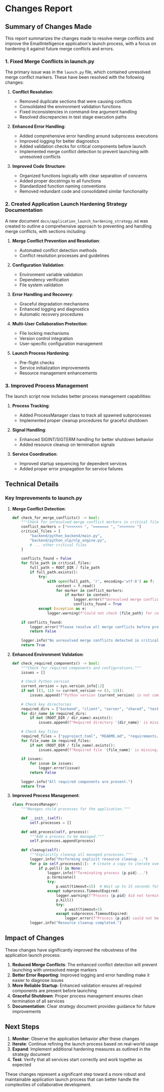 # Changes Report

## Summary of Changes Made

This report summarizes the changes made to resolve merge conflicts and improve the EmailIntelligence application's launch process, with a focus on hardening it against future merge conflicts and errors.

### 1. Fixed Merge Conflicts in launch.py

The primary issue was in the `launch.py` file, which contained unresolved merge conflict markers. These have been resolved with the following changes:

1. **Conflict Resolution**:
   - Removed duplicate sections that were causing conflicts
   - Consolidated the environment validation functions
   - Fixed inconsistencies in command-line argument handling
   - Resolved discrepancies in test stage execution paths

2. **Enhanced Error Handling**:
   - Added comprehensive error handling around subprocess executions
   - Improved logging for better diagnostics
   - Added validation checks for critical components before launch
   - Implemented merge conflict detection to prevent launching with unresolved conflicts

3. **Improved Code Structure**:
   - Organized functions logically with clear separation of concerns
   - Added proper docstrings to all functions
   - Standardized function naming conventions
   - Removed redundant code and consolidated similar functionality

### 2. Created Application Launch Hardening Strategy Documentation

A new document `docs/application_launch_hardening_strategy.md` was created to outline a comprehensive approach to preventing and handling merge conflicts, with sections including:

1. **Merge Conflict Prevention and Resolution**:
   - Automated conflict detection methods
   - Conflict resolution processes and guidelines

2. **Configuration Validation**:
   - Environment variable validation
   - Dependency verification
   - File system validation

3. **Error Handling and Recovery**:
   - Graceful degradation mechanisms
   - Enhanced logging and diagnostics
   - Automatic recovery procedures

4. **Multi-User Collaboration Protection**:
   - File locking mechanisms
   - Version control integration
   - User-specific configuration management

5. **Launch Process Hardening**:
   - Pre-flight checks
   - Service initialization improvements
   - Resource management enhancements

### 3. Improved Process Management

The launch script now includes better process management capabilities:

1. **Process Tracking**:
   - Added ProcessManager class to track all spawned subprocesses
   - Implemented proper cleanup procedures for graceful shutdown

2. **Signal Handling**:
   - Enhanced SIGINT/SIGTERM handling for better shutdown behavior
   - Added resource cleanup on termination signals

3. **Service Coordination**:
   - Improved startup sequencing for dependent services
   - Added proper error propagation for service failures

## Technical Details

### Key Improvements to launch.py

1. **Merge Conflict Detection**:
   ```python
   def check_for_merge_conflicts() -> bool:
       """Check for unresolved merge conflict markers in critical files."""
       conflict_markers = ["<<<<<<< ", "======= ", ">>>>>>> "]
       critical_files = [
           "backend/python_backend/main.py",
           "backend/python_nlp/nlp_engine.py",
           # ... other critical files
       ]
       
       conflicts_found = False
       for file_path in critical_files:
           full_path = ROOT_DIR / file_path
           if full_path.exists():
               try:
                   with open(full_path, 'r', encoding='utf-8') as f:
                       content = f.read()
                       for marker in conflict_markers:
                           if marker in content:
                               logger.error(f"Unresolved merge conflict detected in {file_path} with marker: {marker.strip()}")
                               conflicts_found = True
               except Exception as e:
                   logger.warning(f"Could not check {file_path} for conflicts: {e}")
       
       if conflicts_found:
           logger.error("Please resolve all merge conflicts before proceeding.")
           return False
       
       logger.info("No unresolved merge conflicts detected in critical files.")
       return True
   ```

2. **Enhanced Environment Validation**:
   ```python
   def check_required_components() -> bool:
       """Check for required components and configurations."""
       issues = []
       
       # Check Python version
       current_version = sys.version_info[:2]
       if not ((3, 11) <= current_version <= (3, 13)):
           issues.append(f"Python version {current_version} is not compatible. Required: 3.11-3,13")
       
       # Check key directories
       required_dirs = ["backend", "client", "server", "shared", "tests"]
       for dir_name in required_dirs:
           if not (ROOT_DIR / dir_name).exists():
               issues.append(f"Required directory '{dir_name}' is missing.")
       
       # Check key files
       required_files = ["pyproject.toml", "README.md", "requirements.txt"]
       for file_name in required_files:
           if not (ROOT_DIR / file_name).exists():
               issues.append(f"Required file '{file_name}' is missing.")
       
       if issues:
           for issue in issues:
               logger.error(issue)
           return False
       
       logger.info("All required components are present.")
       return True
   ```

3. **Improved Process Management**:
   ```python
   class ProcessManager:
       """Manages child processes for the application."""
       
       def __init__(self):
           self.processes = []
           
       def add_process(self, process):
           """Add a process to be managed."""
           self.processes.append(process)
       
       def cleanup(self):
           """Explicitly cleanup all managed processes."""
           logger.info("Performing explicit resource cleanup...")
           for p in self.processes[:]:  # Create a copy to iterate over
               if p.poll() is None:
                   logger.info(f"Terminating process {p.pid}...")
                   p.terminate()
                   try:
                       p.wait(timeout=15)  # Wait up to 15 seconds for graceful shutdown
                   except subprocess.TimeoutExpired:
                       logger.warning(f"Process {p.pid} did not terminate gracefully, killing it...")
                       p.kill()
                       try:
                           p.wait(timeout=5)
                       except subprocess.TimeoutExpired:
                           logger.error(f"Process {p.pid} could not be killed")
           logger.info("Resource cleanup completed.")
   ```

## Impact of Changes

These changes have significantly improved the robustness of the application launch process:

1. **Reduced Merge Conflicts**: The enhanced conflict detection will prevent launching with unresolved merge markers
2. **Better Error Reporting**: Improved logging and error handling make it easier to diagnose issues
3. **More Reliable Startup**: Enhanced validation ensures all required components are present before launching
4. **Graceful Shutdown**: Proper process management ensures clean termination of all services
5. **Documentation**: Clear strategy document provides guidance for future improvements

## Next Steps

1. **Monitor**: Observe the application behavior after these changes
2. **Iterate**: Continue refining the launch process based on real-world usage
3. **Expand**: Implement additional hardening measures as outlined in the strategy document
4. **Test**: Verify that all services start correctly and work together as expected

These changes represent a significant step toward a more robust and maintainable application launch process that can better handle the complexities of collaborative development.